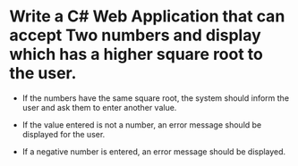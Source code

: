# Write a C# Web Application that can accept Two numbers and display which has a higher square root to the user. 

* If the numbers have the same square root, the system should inform the user and ask them to enter another value. 

* If the value entered is not a number, an error message should be displayed for the user.

* If a negative number is entered, an error message should be displayed.
